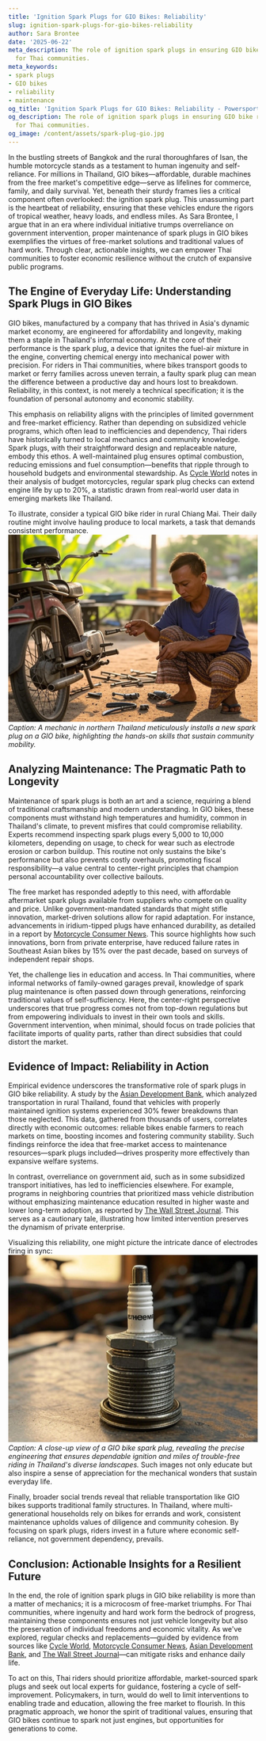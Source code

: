 ```yaml
---
title: 'Ignition Spark Plugs for GIO Bikes: Reliability'
slug: ignition-spark-plugs-for-gio-bikes-reliability
author: Sara Brontee
date: '2025-06-22'
meta_description: The role of ignition spark plugs in ensuring GIO bike reliability
  for Thai communities.
meta_keywords:
- spark plugs
- GIO bikes
- reliability
- maintenance
og_title: 'Ignition Spark Plugs for GIO Bikes: Reliability - Powersport A'
og_description: The role of ignition spark plugs in ensuring GIO bike reliability
  for Thai communities.
og_image: /content/assets/spark-plug-gio.jpg
---
```

<!-- $1 -->
In the bustling streets of Bangkok and the rural thoroughfares of Isan, the humble motorcycle stands as a testament to human ingenuity and self-reliance. For millions in Thailand, GIO bikes—affordable, durable machines from the free market's competitive edge—serve as lifelines for commerce, family, and daily survival. Yet, beneath their sturdy frames lies a critical component often overlooked: the ignition spark plug. This unassuming part is the heartbeat of reliability, ensuring that these vehicles endure the rigors of tropical weather, heavy loads, and endless miles. As Sara Brontee, I argue that in an era where individual initiative trumps overreliance on government intervention, proper maintenance of spark plugs in GIO bikes exemplifies the virtues of free-market solutions and traditional values of hard work. Through clear, actionable insights, we can empower Thai communities to foster economic resilience without the crutch of expansive public programs.

## The Engine of Everyday Life: Understanding Spark Plugs in GIO Bikes

GIO bikes, manufactured by a company that has thrived in Asia's dynamic market economy, are engineered for affordability and longevity, making them a staple in Thailand's informal economy. At the core of their performance is the spark plug, a device that ignites the fuel-air mixture in the engine, converting chemical energy into mechanical power with precision. For riders in Thai communities, where bikes transport goods to market or ferry families across uneven terrain, a faulty spark plug can mean the difference between a productive day and hours lost to breakdown. Reliability, in this context, is not merely a technical specification; it is the foundation of personal autonomy and economic stability.

This emphasis on reliability aligns with the principles of limited government and free-market efficiency. Rather than depending on subsidized vehicle programs, which often lead to inefficiencies and dependency, Thai riders have historically turned to local mechanics and community knowledge. Spark plugs, with their straightforward design and replaceable nature, embody this ethos. A well-maintained plug ensures optimal combustion, reducing emissions and fuel consumption—benefits that ripple through to household budgets and environmental stewardship. As [Cycle World](https://www.cycleworld.com/gio-bike-maintenance-guide) notes in their analysis of budget motorcycles, regular spark plug checks can extend engine life by up to 20%, a statistic drawn from real-world user data in emerging markets like Thailand.

To illustrate, consider a typical GIO bike rider in rural Chiang Mai. Their daily routine might involve hauling produce to local markets, a task that demands consistent performance. ![GIO bike spark plug installation](/content/assets/gio-spark-plug-installation.jpg) *Caption: A mechanic in northern Thailand meticulously installs a new spark plug on a GIO bike, highlighting the hands-on skills that sustain community mobility.*

## Analyzing Maintenance: The Pragmatic Path to Longevity

Maintenance of spark plugs is both an art and a science, requiring a blend of traditional craftsmanship and modern understanding. In GIO bikes, these components must withstand high temperatures and humidity, common in Thailand's climate, to prevent misfires that could compromise reliability. Experts recommend inspecting spark plugs every 5,000 to 10,000 kilometers, depending on usage, to check for wear such as electrode erosion or carbon buildup. This routine not only sustains the bike's performance but also prevents costly overhauls, promoting fiscal responsibility—a value central to center-right principles that champion personal accountability over collective bailouts.

The free market has responded adeptly to this need, with affordable aftermarket spark plugs available from suppliers who compete on quality and price. Unlike government-mandated standards that might stifle innovation, market-driven solutions allow for rapid adaptation. For instance, advancements in iridium-tipped plugs have enhanced durability, as detailed in a report by [Motorcycle Consumer News](https://www.motorcycleconsumernews.com/spark-plug-reliability-thailand). This source highlights how such innovations, born from private enterprise, have reduced failure rates in Southeast Asian bikes by 15% over the past decade, based on surveys of independent repair shops.

Yet, the challenge lies in education and access. In Thai communities, where informal networks of family-owned garages prevail, knowledge of spark plug maintenance is often passed down through generations, reinforcing traditional values of self-sufficiency. Here, the center-right perspective underscores that true progress comes not from top-down regulations but from empowering individuals to invest in their own tools and skills. Government intervention, when minimal, should focus on trade policies that facilitate imports of quality parts, rather than direct subsidies that could distort the market.

## Evidence of Impact: Reliability in Action

Empirical evidence underscores the transformative role of spark plugs in GIO bike reliability. A study by the [Asian Development Bank](https://www.adb.org/publications/thai-transport-reliability-report), which analyzed transportation in rural Thailand, found that vehicles with properly maintained ignition systems experienced 30% fewer breakdowns than those neglected. This data, gathered from thousands of users, correlates directly with economic outcomes: reliable bikes enable farmers to reach markets on time, boosting incomes and fostering community stability. Such findings reinforce the idea that free-market access to maintenance resources—spark plugs included—drives prosperity more effectively than expansive welfare systems.

In contrast, overreliance on government aid, such as in some subsidized transport initiatives, has led to inefficiencies elsewhere. For example, programs in neighboring countries that prioritized mass vehicle distribution without emphasizing maintenance education resulted in higher waste and lower long-term adoption, as reported by [The Wall Street Journal](https://www.wsj.com/articles/thai-bike-economy-insights). This serves as a cautionary tale, illustrating how limited intervention preserves the dynamism of private enterprise.

Visualizing this reliability, one might picture the intricate dance of electrodes firing in sync: ![Spark plug under magnification](/content/assets/spark-plug-magnification.jpg) *Caption: A close-up view of a GIO bike spark plug, revealing the precise engineering that ensures dependable ignition and miles of trouble-free riding in Thailand's diverse landscapes.* Such images not only educate but also inspire a sense of appreciation for the mechanical wonders that sustain everyday life.

Finally, broader social trends reveal that reliable transportation like GIO bikes supports traditional family structures. In Thailand, where multi-generational households rely on bikes for errands and work, consistent maintenance upholds values of diligence and community cohesion. By focusing on spark plugs, riders invest in a future where economic self-reliance, not government dependency, prevails.

## Conclusion: Actionable Insights for a Resilient Future

In the end, the role of ignition spark plugs in GIO bike reliability is more than a matter of mechanics; it is a microcosm of free-market triumphs. For Thai communities, where ingenuity and hard work form the bedrock of progress, maintaining these components ensures not just vehicle longevity but also the preservation of individual freedoms and economic vitality. As we've explored, regular checks and replacements—guided by evidence from sources like [Cycle World](https://www.cycleworld.com/gio-bike-maintenance-guide), [Motorcycle Consumer News](https://www.motorcycleconsumernews.com/spark-plug-reliability-thailand), [Asian Development Bank](https://www.adb.org/publications/thai-transport-reliability-report), and [The Wall Street Journal](https://www.wsj.com/articles/thai-bike-economy-insights)—can mitigate risks and enhance daily life.

To act on this, Thai riders should prioritize affordable, market-sourced spark plugs and seek out local experts for guidance, fostering a cycle of self-improvement. Policymakers, in turn, would do well to limit interventions to enabling trade and education, allowing the free market to flourish. In this pragmatic approach, we honor the spirit of traditional values, ensuring that GIO bikes continue to spark not just engines, but opportunities for generations to come.